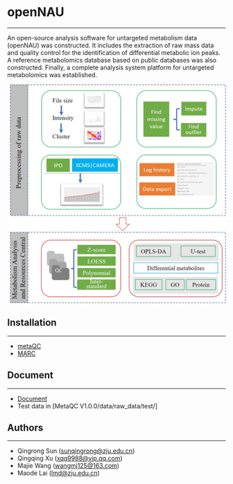 # openNAU
___
An open-source analysis software for untargeted metabolism data (openNAU) was constructed. It includes the extraction of raw mass data and quality control for the identification of differential metabolic ion peaks. A reference metabolomics database based on public databases was also constructed. Finally, a complete analysis system platform for untargeted metabolomics was established.

![](framework.jpg#pic_center)

## Installation
___

* [metaQC](MetaQC%20V1.0.0/README.md)
* [MARC](MARC%20V1.0.0/README.md)

## Document 
___
* [Document](Document.pdf)
* Test data in [MetaQC V1.0.0/data/raw_data/test/]

## Authors
___
* Qingrong Sun ([sunqingrong@zju.edu.cn](sunqingrong@zju.edu.cn))
* Qingqing Xu ([xqq9988@vip.qq.com](xqq9988@vip.qq.com))
* Majie Wang ([wangmj125@163.com](wangmj125@163.com))
* Maode Lai ([lmd@zju.edu.cn](lmd@zju.edu.cn))
